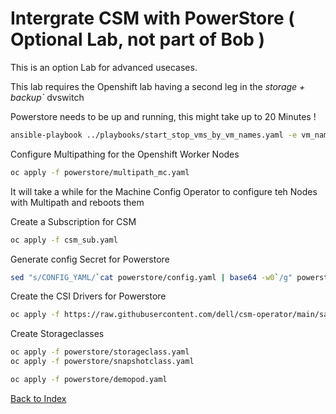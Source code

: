 # Intergrate CSM with PowerStore ( Optional Lab, not part of Bob )
This is an option Lab for advanced usecases.

This lab requires the Openshift lab having a second leg in the *storage + backup`* dvswitch

Powerstore needs to be up and running, this might take up to 20 Minutes !

```bash
ansible-playbook ../playbooks/start_stop_vms_by_vm_names.yaml -e vm_names='powerstore' -e state=start
```

Configure Multipathing for the Openshift Worker Nodes
```bash
oc apply -f powerstore/multipath_mc.yaml
```
It will take a while for the Machine Config Operator to configure teh Nodes with Multipath and reboots them

Create a Subscription for CSM

```bash
oc apply -f csm_sub.yaml
```


Generate config Secret for Powerstore

```bash
sed "s/CONFIG_YAML/`cat powerstore/config.yaml | base64 -w0`/g" powerstore/secret.yaml | oc apply -f -
```
Create the CSI Drivers for Powerstore

```bash
oc apply -f https://raw.githubusercontent.com/dell/csm-operator/main/samples/storage_csm_powerstore_v291.yaml
```

Create Storageclasses

```bash
oc apply -f powerstore/storageclass.yaml
oc apply -f powerstore/snapshotclass.yaml
```

```bash
oc apply -f powerstore/demopod.yaml
```


[Back to Index](./index.md#ansible-labs-for-bob-the-builder-2024)
